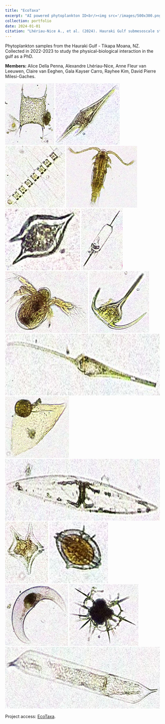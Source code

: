 ```yaml
---
title: "EcoTaxa"
excerpt: "AI powered phytoplankton ID<br/><img src='/images/500x300.png'>"
collection: portfolio
date: 2024-01-01
citation: "Lhériau-Nice A., et al. (2024). Hauraki Gulf submesoscale study, EcoTaxa. https://ecotaxa.obs-vlfr.fr/prj/11231."
---
```


Phytoplankton samples from the Hauraki Gulf - Tikapa Moana, NZ. Collected in 2022-2023 to study the physical-biological interaction in the gulf as a PhD. 

**Members:**
Alice Della Penna, Alexandre Lhériau-Nice, Anne Fleur van Leeuwen, Claire van Eeghen, Gala Kayser Carro, Rayhee Kim, David Pierre Milesi-Gaches.

<img src="/images/bidulfia_sp.jpg" height="200">
<img src='/images/Ceratium_furca.jpg' height="200">
<img src='/images/Chaetoceros_sp.jpg' height="200">
<img src='/images/Copepoda.jpg' height="200">
<img src='/images/Dinophyceae.jpg'height="200">
<img src='/images/Dytilum_sp.jpg'height="200">
<img src='/images/Nauplius.jpg'height="200">
<img src='/images/Neocaratium_tripos.jpg'height="200">
<img src='/images/Neoceratium_fusus.jpg'height="200">
<img src='/images/Ornithocernus_sp.jpg'height="200">
<img src='/images/Pleurosigma_sp.jpg'height="200">
<img src='/images/Protoperidinium_oceanica.jpg'height="200">
<img src='/images/Protoperidinium_pellucidum.jpg'height="200">
<img src='/images/Pysocystis_lunala.jpg'height="200">
<img src='/images/Radiolaria_sp.jpg'height="200">
<img src='/images/Rhizosolenia_robusta.jpg'height="200">

Project access: [EcoTaxa](https://ecotaxa.obs-vlfr.fr/prj/11231).
